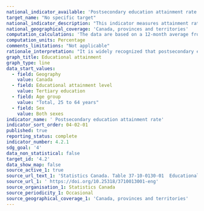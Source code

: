 ```yaml
---
national_indicator_available: 'Postsecondary education attainment rate'
target_name: "No specific target"
national_indicator_description: "This indicator measures attainment rate for post-secondary education. Categories represent the highest level of education achieved, and are mutually exclusive."
national_geographical_coverage: 'Canada, provinces and territories'
computation_calculations: 'The data are based on a 12-month average from January to December.'
computation_units: Percentage
comments_limitations: "Not applicable"
rationale_interpretation: "It is widely recognized that postsecondary education is associated with higher employment rates and generally better labour market conditions including higher wages or salaries."
graph_title: Educational attainment
graph_type: line
data_start_values:
  - field: Geography
    value: Canada
  - field: Educational attainment level
    value: Tertiary education
  - field: Age group
    value: "Total, 25 to 64 years"
  - field: Sex
    value: Both sexes
indicator_name: ' Postsecondary education attainment rate'
indicator_sort_order: 04-02-01
published: true
reporting_status: complete
indicator_number: 4.2.1
sdg_goal: '4'
data_non_statistical: false
target_id: '4.2'
data_show_map: false
source_active_1: true
source_url_text_1: 'Statistics Canada. Table 37-10-0130-01  Educational attainment of the population aged 25 to 64, by age group and sex, Organisation for Economic Co-operation and Development (OECD), Canada, provinces and territories'
source_url_1: ' https://doi.org/10.25318/3710013001-eng'
source_organisation_1: Statistics Canada
source_periodicity_1: Occasional
source_geographical_coverage_1: 'Canada, provinces and territories'
---
```

